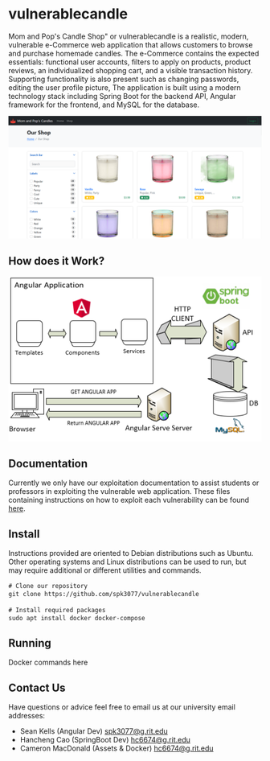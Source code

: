 # vulnerablecandle
Mom and Pop's Candle Shop" or vulnerablecandle is a realistic, modern, vulnerable e-Commerce web application that allows customers to browse and purchase homemade candles. The e-Commerce contains the expected essentials: functional user accounts, filters to apply on products, product reviews, an individualized shopping cart, and a visible transaction history. Supporting functionality is also present such as changing passwords, editing the user profile picture, The application is built using a modern technology stack including Spring Boot for the backend API, Angular framework for the frontend, and MySQL for the database.

![Alt text](docs/images/homePage.png?raw=true "Title")

## How does it Work?
![Alt text](docs/images/appDesign.png?raw=true "Title")

## Documentation
Currently we only have our exploitation documentation to assist students or professors in exploiting the vulnerable web application.  These files containing instructions on how to exploit each vulnerability can be found [here](https://github.com/spk3077/vulnerablecandle/tree/main/docs/vulnerabilities).

## Install
Instructions provided are oriented to Debian distributions such as Ubuntu.  Other operating systems and Linux distributions can be used to run, but may require additional or different utilities and commands.

    # Clone our repository
    git clone https://github.com/spk3077/vulnerablecandle
    
    # Install required packages
    sudo apt install docker docker-compose 

## Running
Docker commands here

## Contact Us
Have questions or advice feel free to email us at our university email addresses:
* Sean Kells (Angular Dev) [spk3077@g.rit.edu](mailto:spk3077@g.rit.edu)
* Hancheng Cao (SpringBoot Dev) [hc6674@g.rit.edu](mailto:hc6674@g.rit.edu)
* Cameron MacDonald (Assets & Docker) [hc6674@g.rit.edu](mailto:hc6674@g.rit.edu)
